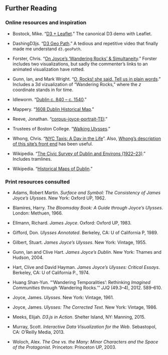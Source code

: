 ## Further Reading

### Online resources and inspiration

* Bostock, Mike. “[D3 + Leaflet](https://bost.ocks.org/mike/leaflet/).” The canonical D3 demo with Leaflet.

* DashingD3js. “[D3 Geo Path](https://www.dashingd3js.com/lessons/d3-geo-path).” A tedious and repetitive video that finally made me understand `d3.geoPath`.

* Forster, Chris. “[On Joyce’s ‘Wandering Rocks’ & Simultaneity](http://www.cforster.com/2010/08/on-joyces-wandering-rocks-simultaneity/).” Forster includes two visualizations, but sadly the commenter’s links to an animated visualization have rotted.

* Gunn, Ian, and Mark Wright. “[O, Rocks! she said. Tell us in plain words](http://hjs.ff.cuni.cz/archives/v7/essays/gunn.htm).” Includes a 3d vizualization of “Wandering Rocks,” where the *z* coordinate stands in for time.

* Idleworm. “[Dublin c. 840 – c. 1540](http://www.idleworm.com/history/medieval_dublin.shtml).” 

* Mappery. “[1608 Dublin Historical Map](http://www.mappery.com/map-of/1608-Dublin-Historical-Map).”

* Reeve, Jonathan. “[corpus-joyce-portrait-TEI](https://github.com/JonathanReeve/corpus-joyce-portrait-TEI).”

* Trustees of Boston College. “[Walking Ulysses](http://ulysses.bc.edu/).”

* Whong, Chris. “[NYC Taxis: A Day in the Life](http://chriswhong.github.io/nyctaxi/)”. Also, [Whong’s description of this site’s front end](http://chriswhong.com/open-data/taxi-techblog-2-leaflet-d3-and-other-frontend-fun/) has been useful.

* Wikipedia. “[The Civic Survey of Dublin and Environs (1922–23)](https://upload.wikimedia.org/wikipedia/commons/a/ad/Dublin_1922-23_Map_Suburbs_MatureTrams_wFaresTimes_Trains_EarlyBus_Canals_pubv2.jpg).” Includes tramlines.

* Wikipedia. “[Historical Maps of Dublin](https://en.wikipedia.org/wiki/Historical_Maps_of_Dublin).”

### Print resources consulted

* Adams, Robert Martin. _Surface and Symbol: The Consistency of James Joyce’s Ulysses_. New York: Oxford UP, 1962.

* Blamires, Harry. _The Bloomsday Book: A Guide through Joyce’s Ulysses_. London: Methuen, 1966.

* Ellmann, Richard. _James Joyce_. Oxford: Oxford UP, 1983.

* Gifford, Don. _Ulysses Annotated_. Berkeley, CA: U of California P, 1989.

* Gilbert, Stuart. _James Joyce’s Ulysses_. New York: Vintage, 1955.

* Gunn, Ian and Clive Hart. _James Joyce’s Dublin_. New York: Thames and Hudson, 2004.

* Hart, Clive and David Hayman. _James Joyce’s Ulysses: Critical Essays_. Berkeley, CA: U of California P., 1974.

* Huang Shan-Yun. “‘Wandering Temporalities’: Rethinking *Imagined Communities* through ‘Wandering Rocks.’” _JJQ_ (49.3–4), 2012. 589–610.

* Joyce, James. _Ulysses_. New York: Vintage, 1961.

* Joyce, James. _Ulysses: The Corrected Text_. New York: Vintage, 1986.

* Meeks, Elijah. _D3.js in Action_. Shelter Island, NY: Manning, 2015.

* Murray, Scott. _Interactive Data Visualization for the Web_. Sebastopol, CA: O’Reilly Media, 2013.

* Woloch, Alex. _The One vs. the Many: Minor Characters and the Space of the Protagonist_. Princeton: Princeton UP, 2003.
